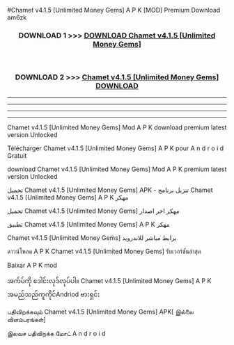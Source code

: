 #Chamet  v4.1.5 [Unlimited Money Gems] A P K [MOD] Premium Download am6zk



<div align="center">

<h3>DOWNLOAD 1 >>> <a href="https://teeasianyam.web.app?sq=Chamet  v4.1.5 [Unlimited Money Gems]">DOWNLOAD Chamet  v4.1.5 [Unlimited Money Gems] </a></h3><br>

<h3>DOWNLOAD 2 >>> <a href="https://teeasianyam.web.app?sq=Chamet  v4.1.5 [Unlimited Money Gems] ">Chamet  v4.1.5 [Unlimited Money Gems]  DOWNLOAD </a></h3>

</div>


----------------------------------------------------------

----------------------------------------------------------

----------------------------------------------------------

----------------------------------------------------------


Chamet  v4.1.5 [Unlimited Money Gems]  Mod A P K download premium latest version Unlocked

Télécharger Chamet  v4.1.5 [Unlimited Money Gems]  A P K pour A n d r o i d Gratuit

download Chamet  v4.1.5 [Unlimited Money Gems]  Mod A P K premium latest version Unlocked

تحميل Chamet  v4.1.5 [Unlimited Money Gems]  APK - تنزيل برنامج Chamet  v4.1.5 [Unlimited Money Gems]  A P K مهكر

تحميل Chamet  v4.1.5 [Unlimited Money Gems]  مهكر اخر اصدار

تطبيق Chamet  v4.1.5 [Unlimited Money Gems]  A P K مهكر

Chamet  v4.1.5 [Unlimited Money Gems]  برابط مباشر للاندرويد

ดาวน์โหลด A P K Chamet  v4.1.5 [Unlimited Money Gems]  รับเวอร์ชันล่าสุด

Baixar A P K mod

အက်ပ်ကို ဒေါင်းလုဒ်လုပ်ပါ။ Chamet  v4.1.5 [Unlimited Money Gems]  A P K အမည်သည်ကူကိုင်Andriod ဗားရှင်း

பதிவிறக்கவும் Chamet  v4.1.5 [Unlimited Money Gems]  APK[ இல்லை விளம்பரங்கள்] 
 
இலவச பதிவிறக்க மோட் A n d r o i d



